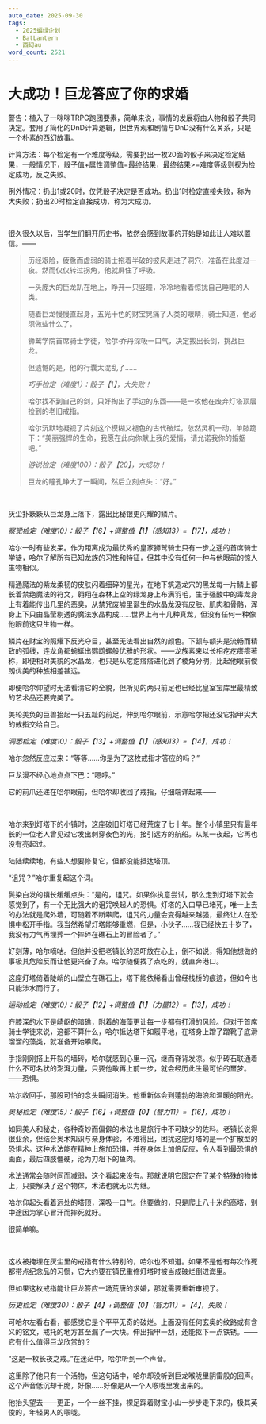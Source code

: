 ```yaml
---
auto_date: 2025-09-30
tags:
  - 2025蝙绿企划
  - BatLantern
  - 西幻au
word_count: 2521
---
```


# 大成功！巨龙答应了你的求婚

警告：植入了一咪咪TRPG跑团要素，简单来说，事情的发展将由人物和骰子共同决定。套用了简化的DnD计算逻辑，但世界观和剧情与DnD没有什么关系，只是一个朴素的西幻故事。

计算方法：每个检定有一个难度等级。需要扔出一枚20面的骰子来决定检定结果，一般情况下，骰子值+属性调整值=最终结果，最终结果>=难度等级则视为检定成功，反之失败。

例外情况：扔出1或20时，仅凭骰子决定是否成功。扔出1时检定直接失败，称为大失败；扔出20时检定直接成功，称为大成功。

<br>

很久很久以后，当学生们翻开历史书，依然会感到故事的开始是如此让人难以置信。——

> 历经艰险，疲惫而虚弱的骑士拖着半破的披风走进了洞穴，准备在此度过一夜。然而仅仅转过拐角，他就屏住了呼吸。
>
> 一头庞大的巨龙趴在地上，睁开一只竖瞳，冷冷地看着惊扰自己睡眠的人类。
>
> 随着巨龙慢慢直起身，五光十色的财宝晃痛了人类的眼睛，骑士知道，他必须做些什么了。
>
> 狮鹫学院首席骑士学徒，哈尔·乔丹深吸一口气，决定拔出长剑，挑战巨龙。
>
> 但遗憾的是，他的行囊太混乱了……
>
> *巧手检定（难度1）：骰子【1】，大失败！*
>
> 哈尔找不到自己的剑，只好掏出了手边的东西——是一枚他在废弃灯塔顶层捡到的老旧戒指。
>
> 哈尔沉默地凝视了片刻这个模糊又褪色的古代破烂，忽然灵机一动，单膝跪下：“美丽强悍的生命，我愿在此向你献上我的爱情，请允诺我你的婚姻吧。”
>
> *游说检定（难度100）：骰子【20】，大成功！*
>
> 巨龙的瞳孔睁大了一瞬间，然后立刻点头：“好。”

<br>

灰尘扑簌簌从巨龙身上落下，露出比秘银更闪耀的鳞片。

*察觉检定（难度10）：骰子【16】+调整值【1】（感知13）=【17】，成功！*

哈尔一时有些发呆。作为距离成为最优秀的皇家狮鹫骑士只有一步之遥的首席骑士学徒，哈尔了解所有已知龙族的习性和特征，但其中没有任何一种与他眼前的惊人生物相似。

精通魔法的紫龙柔韧的皮肤闪着细碎的星光，在地下筑造龙穴的黑龙每一片鳞上都长着禁绝魔法的符文，翱翔在森林上空的绿龙身上布满羽毛，生于强酸中的毒龙身上有着能传出几里的恶臭，从禁咒废墟里诞生的水晶龙没有皮肤、肌肉和骨骼，浑身上下只由晶莹剔透的魔法水晶构成……世界上有十几种真龙，但没有任何一种像他眼前这只生物一样。

鳞片在财宝的照耀下反光夺目，甚至无法看出自然的颜色。下颔与额头是流畅而精致的弧线，连龙角都蜿蜒出鹦鹉螺般优雅的形状。——龙族素来以长相疙疙瘩瘩著称，即便相对美貌的水晶龙，也只是从疙疙瘩瘩进化到了棱角分明，比起他眼前俊朗优美的种族相差甚远。

即便哈尔仰望时无法看清它的全貌，但所见的两只前足也已经比皇室宝库里最精致的艺术品还要完美了。

美轮美奂的巨兽抬起一只五趾的前足，伸到哈尔眼前，示意哈尔把还没它指甲尖大的戒指交给自己。

*洞悉检定（难度10）：骰子【13】+调整值【1】（感知13）=【14】，成功！*

哈尔忽然反应过来：“等等……你是为了这枚戒指才答应的吗？”

巨龙漫不经心地点点下巴：“嗯哼。”

它的前爪还递在哈尔眼前，但哈尔却收回了戒指，仔细端详起来——

<br>

哈尔来到灯塔下的小镇时，这座破旧灯塔已经荒废了七十年。整个小镇里只有最年长的一位老人曾见过它发出刺穿夜色的光，接引远方的航船。从某一夜起，它再也没有亮起过。

陆陆续续地，有些人想要修复它，但都没能抵达塔顶。

“诅咒？”哈尔重复起这个词。

鬓染白发的镇长缓缓点头：“是的，诅咒。如果你执意尝试，那么走到灯塔下就会感觉到了，有一个无比强大的诅咒唤起人的恐惧。灯塔的入口早已堵死，唯一上去的办法就是爬外墙，可随着不断攀爬，诅咒的力量会变得越来越强，最终让人在恐惧中松开手指。我当然希望灯塔能够重燃，但是，小伙子……我已经快五十岁了，我没有力气再埋葬一个摔碎在礁石上的冒险者了。”

好刻薄，哈尔嘀咕。但他并没把老镇长的恐吓放在心上，倒不如说，得知他想做的事极其危险反而让他更兴奋了点。哈尔随便找了点吃的，就直奔港口。

这座灯塔倚着陡峭的山壁立在礁石上，塔下能依稀看出曾经栈桥的痕迹，但如今也只能涉水而行了。

*运动检定（难度10）：骰子【12】+调整值【1】（力量12）=【13】，成功！*

齐膝深的水下是崎岖的暗礁，附着的海藻更让每一步都有打滑的风险。但对于首席骑士学徒来说，这都不算什么，哈尔抵达塔下如履平地，在塔身上蹭了蹭靴子底滑溜溜的藻类，就准备开始攀爬。

手指刚刚搭上开裂的墙砖，哈尔就感到心里一沉，继而脊背发凉。似乎砖石联通着什么不可名状的澎湃力量，只要他敢再上前一步，就会经历此生最可怕的噩梦。——恐惧。

哈尔收回手，那股可怕的念头瞬间消失。他重新体会到蓬勃的海浪和温暖的阳光。

*奥秘检定（难度15）：骰子【16】+调整值【0】（智力11）=【16】，成功！*

如同美人和秘史，各种奇妙而偏僻的术法也是旅行中不可缺少的佐料。老镇长说得很业余，但结合奥术知识与亲身体验，不难得出，困扰这座灯塔的是一个扩散型的恐惧术。这种术法能在精神上施加恐惧，并在身体上加倍反应，令人看到最恐惧的画面，最后四肢僵硬，沦为刀俎下的鱼肉。

术法通常会随时间而减弱，这个看起来没有。那就说明它固定在了某个特殊的物体上，只要解决了这个物体，术法也就无以为继。

哈尔仰起头看着远处的塔顶，深吸一口气。他要做的，只是爬上八十米的高塔，别中途因为掌心冒汗而摔死就好。

很简单嘛。

<br>

这枚被掩埋在灰尘里的戒指有什么特别的，哈尔也不知道。如果不是他有每次作死都带点纪念品的习惯，它大约要在镇民重修灯塔时被当成破烂倒进海里。

但如果这枚戒指能让巨龙答应一场荒唐的求婚，那就需要重新审视了。

*历史检定（难度30）：骰子【4】+调整值【0】（智力11）=【4】，失败！*

可哈尔左看右看，都感觉它是个平平无奇的破烂。上面没有任何玄奥的纹路或有含义的铭文，戒托的地方甚至漏了一大块。伸出指甲一刮，还能抠下一点铁锈。——它有什么值得巨龙欣赏的？

“这是一枚长夜之戒。”在迷茫中，哈尔听到一个声音。

这里除了他只有一个活物，但这句话中，哈尔却没听到巨龙喉咙里阴雷般的回声。这个声音低沉却干脆，好像……好像是从一个人喉咙里发出来的。

他抬头望去——更正，一个一丝不挂，裸足踩着财宝小山一步步走下来的，极其英俊的，年轻男人的喉咙。
